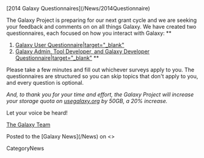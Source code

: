 <div class='newsItemHeader'>[2014 Galaxy Questionnaires](/News/2014Questionnaire)</div>

The Galaxy Project is preparing for our next grant cycle and we are seeking your feedback and comments on on all things Galaxy.  We have created two questionnaires, each focused on how you interact with Galaxy:
**
1. [Galaxy User Questionnaire|target="_blank"](https://docs.google.com/forms/d/1NT3ma2g7rR-mWA_vgOg2Ia_6VTFiZ86um2JhX2SecCk/formResponse)
1. [Galaxy Admin, Tool Developer, and Galaxy Developer Questionnaire|target="_blank"](https://docs.google.com/forms/d/1lszXJ2lDJ2dYCWKXBk1qT1jO7XdDDfxXmGRCUMZFX2U/viewform)
**

Please take a few minutes and fill out whichever surveys apply to you.  The questionnaires are structured so you can skip topics that don't apply to you, and every question is optional.

*And, to thank you for your time and effort, the Galaxy Project will increase your storage quota on [usegalaxy.org](https://usegalaxy.org) by 50GB, a 20% increase.*

Let your voice be heard!

[The Galaxy Team](/GalaxyTeam)

<div class='newsItemFooter'>Posted to the [Galaxy News](/News) on <<Date(2014-09-30T07:01:50Z)>></div>

CategoryNews
